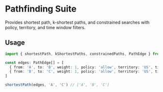 # Pathfinding Suite

Provides shortest path, k-shortest paths, and constrained searches with policy, territory, and time window filters.

## Usage
```ts
import { shortestPath, kShortestPaths, constrainedPaths, PathEdge } from './index'

const edges: PathEdge[] = [
  { from: 'A', to: 'B', weight: 1, policy: 'allow', territory: 'US', time: 1 },
  { from: 'B', to: 'C', weight: 1, policy: 'allow', territory: 'US', time: 2 }
]

shortestPath(edges, 'A', 'C') // ['A', 'B', 'C']
```
